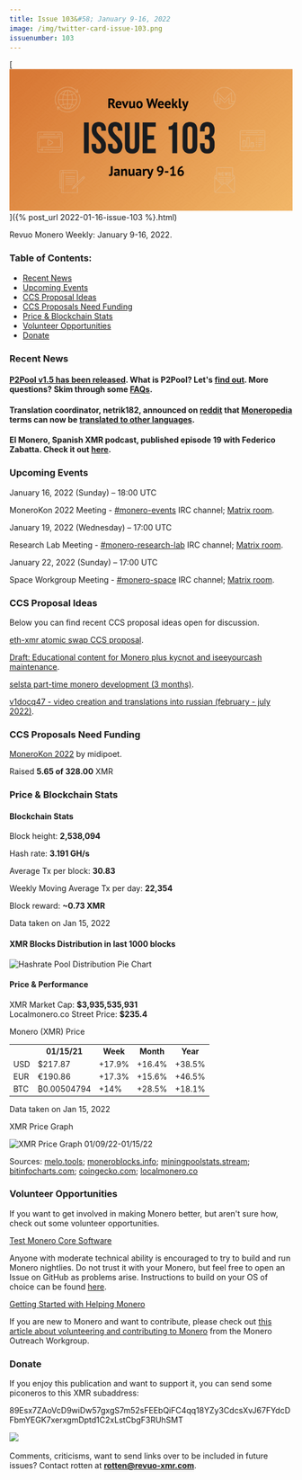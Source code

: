 ```yaml
---
title: Issue 103&#58; January 9-16, 2022
image: /img/twitter-card-issue-103.png
issuenumber: 103
---
```

[<img src="/img/img-issue103.png" alt="Revuo Monero Weekly #103 Slide" class="img-lead">]({% post_url 2022-01-16-issue-103 %}.html)

<p class="text-lead">Revuo Monero Weekly: January 9-16, 2022.</p>
<!--more-->

<h3>Table of Contents:</h3>
<ul class="contents">
    <li><a href="#news">Recent News</a></li>
    <li><a href="#events">Upcoming Events</a></li>
    <li><a href="#ideas">CCS Proposal Ideas</a></li>
    <li><a href="#proposals">CCS Proposals Need Funding</a></li>
    <li><a href="#stats">Price & Blockchain Stats</a></li>
    <li><a href="#volunteer">Volunteer Opportunities</a></li>
    <li><a href="#donate">Donate</a></li>
</ul>

<h3 id="news">Recent News</h3>

<div class="newsbyte">
    <h4><a href="https://github.com/SChernykh/p2pool/releases/tag/v1.5" target="_blank">P2Pool v1.5 has been released</a>. What is P2Pool? Let's <a href="https://github.com/SChernykh/p2pool/blob/master/README.md" target="_blank">find out</a>. More questions? Skim through some <a href="https://p2pool.io/#faq" target="_blank">FAQs</a>.</h4>
</div>

<div class="newsbyte">
    <h4>Translation coordinator, netrik182, announced on <a href="https://teddit.net/r/Monero/comments/s1a0ok/" target="_blank">reddit</a> that <a href="https://www.getmonero.org/resources/moneropedia/" target="_blank">Moneropedia</a> terms can now be <a href="https://translate.getmonero.org/projects/getmonero-moneropedia/" target="_blank">translated to other languages</a>.</h4>
</div>

<div class="newsbyte">
    <h4>El Monero, Spanish XMR podcast, published episode 19 with Federico Zabatta. Check it out <a href="https://yewtu.be/watch?v=dKV6ahaMWW8" target="_blank">here</a>.</h4>
</div>

<h3 id="events">Upcoming Events</h3>

<div class="event">
    <p class="date" markdown="1">January 16, 2022 (Sunday) – 18:00 UTC</p>
    <p markdown="1">MoneroKon 2022 Meeting - <a href="irc://irc.libera.chat/#monero-events" target="_blank">#monero-events</a> IRC channel; <a href="https://matrix.to/#/#monero-events:monero.social" target="_blank">Matrix room</a>.</p>
</div>

<div class="event">
    <p class="date" markdown="1">January 19, 2022 (Wednesday) – 17:00 UTC</p>
    <p markdown="1">Research Lab Meeting - <a href="irc://irc.libera.chat/#monero-research-lab" target="_blank">#monero-research-lab</a> IRC channel; <a href="https://matrix.to/#/#monero-research-lab:monero.social" target="_blank">Matrix room</a>.</p>
</div>

<div class="event">
    <p class="date" markdown="1">January 22, 2022 (Sunday) – 17:00 UTC</p>
    <p markdown="1">Space Workgroup Meeting - <a href="irc://irc.libera.chat/#monero-space" target="_blank">#monero-space</a> IRC channel; <a href="https://matrix.to/#/#monero-space:monero.social" target="_blank">Matrix room</a>.</p>
</div>

<h3 id="ideas">CCS Proposal Ideas</h3>

<p>Below you can find recent CCS proposal ideas open for discussion.</p>

<div class="proposal">
<p><a href="https://repo.getmonero.org/monero-project/ccs-proposals/-/merge_requests/277" target="_blank">eth-xmr atomic swap CCS proposal</a>.</p>
</div>

<div class="proposal">
<p><a href="https://repo.getmonero.org/monero-project/ccs-proposals/-/merge_requests/273" target="_blank">Draft: Educational content for Monero plus kycnot and iseeyourcash maintenance</a>.</p>
</div>

<div class="proposal">
<p><a href="https://repo.getmonero.org/monero-project/ccs-proposals/-/merge_requests/279" target="_blank">selsta part-time monero development (3 months)</a>.</p>
</div>

<div class="proposal">
<p><a href="https://repo.getmonero.org/monero-project/ccs-proposals/-/merge_requests/280" target="_blank">v1docq47 - video creation and translations into russian (february - july 2022)</a>.</p>
</div>

<h3 id="proposals">CCS Proposals Need Funding</h3>

<div class="proposal">
    <p><a href="https://ccs.getmonero.org/proposals/MoneroKon-2022-CCS.html" target="_blank">MoneroKon 2022</a> by midipoet.</p>
    <p>Raised <b>5.65 of 328.00</b> XMR</p>
</div>

<h3 id="stats">Price & Blockchain Stats</h3>

<h4 class="stat">Blockchain Stats</h4>

<div class="bcstats">
    <p>Block height: <b>2,538,094</b></p>
    <p>Hash rate: <b>3.191 GH/s</b></p>
    <p>Average Tx per block: <b>30.83</b></p>
    <p>Weekly Moving Average Tx per day: <b>22,354</b></p>
    <p>Block reward: <b>~0.73 XMR</b></p>
</div>
<p class="note">Data taken on Jan 15, 2022</p>

<h4 class="stat">XMR Blocks Distribution in last 1000 blocks</h4>
<p><img src="/static/revuo/img/content/hashrate-pool-distribution-0116.png" alt="Hashrate Pool Distribution Pie Chart"/></p>

<h4 class="stat" id="price-stat">Price & Performance</h4>

<div class="price-intro">XMR Market Cap: <b>$3,935,535,931</b><br/>Localmonero.co Street Price: <b>$235.4</b></div>

<p class="table-title">Monero (XMR) Price</p>
<table class="price-table">
  <tr class="row1">
    <th></th>
    <th>01/15/21</th>
    <th>Week</th>
    <th>Month</th>
    <th>Year</th>
  </tr>
  <tr>
    <td data-th="XMR to">USD</td>
    <td data-th="01/15/22">$217.87</td>
    <td data-th="Week" class="green">+17.9%</td>
    <td data-th="Month" class="green">+16.4%</td>
    <td data-th="Year" class="green">+38.5%</td>
  </tr>
  <tr class="row3">
    <td data-th="XMR to">EUR</td>
    <td data-th="01/15/22">€190.86</td>
    <td data-th="Week" class="green">+17.3%</td>
    <td data-th="Month" class="green">+15.6%</td>
    <td data-th="Year" class="green">+46.5%</td>
  </tr>
  <tr>
    <td data-th="XMR to">BTC</td>
    <td data-th="01/15/22">₿0.00504794</td>
    <td data-th="Week" class="green">+14%</td>
    <td data-th="Month" class="green">+28.5%</td>
    <td data-th="Year" class="green">+18.1%</td>
  </tr>
</table>
<p class="note">Data taken on Jan 15, 2022</p>

<p class="table-title">XMR Price Graph</p>

![XMR Price Graph 01/09/22-01/15/22](/static/revuo/img/content/weekly-chart-0116.png "XMR Price Graph 01/09/22-01/15/22") 

Sources: <a href="https://melo.tools/explorer/mainnet/" target="_blank">melo.tools</a>; <a href="https://moneroblocks.info/stats/transaction-stats" target="_blank">moneroblocks.info</a>; <a href="https://miningpoolstats.stream/monero" target="_blank">miningpoolstats.stream</a>; <a href="https://bitinfocharts.com/monero/" target="_blank">bitinfocharts.com</a>; <a href="https://www.coingecko.com/en/coins/monero" target="_blank">coingecko.com</a>; <a href="https://localmonero.co/statistics" target="_blank">localmonero.co</a>

<h3 id="volunteer">Volunteer Opportunities</h3>

<p>If you want to get involved in making Monero better, but aren't sure how, check out some volunteer opportunities.</p>

<div class="newsbyte">
    <p class="date"><a href="https://github.com/monero-project/monero" target="_blank">Test Monero Core Software</a></p>
    <p>Anyone with moderate technical ability is encouraged to try to build and run Monero nightlies. Do not trust it with your Monero, but feel free to open an Issue on GitHub as problems arise. Instructions to build on your OS of choice can be found <a href="https://github.com/monero-project/monero#compiling-monero-from-source" target="_blank">here</a>. </p>
</div>

<div class="newsbyte">
    <p class="date"><a href="https://github.com/monero-project/monero" target="_blank">Getting Started with Helping Monero</a></p>
    <p>If you are new to Monero and want to contribute, please check out <a href="https://www.monerooutreach.org/stories/getting-started-helping-monero.php" target="_blank">this article about volunteering and contributing to Monero</a> from the Monero Outreach Workgroup. </p>
</div>

<h3 id="donate">Donate</h3>

<p markdown="1">If you enjoy this publication and want to support it, you can send some piconeros to this XMR subaddress:</p>

<p class="address" markdown="1">89Esx7ZAoVcD9wiDw57gxgS7m52sFEEbQiFC4qq18YZy3CdcsXvJ67FYdcDFbmYEGK7xerxgmDptd1C2xLstCbgF3RUhSMT</p>

<p><a href="monero:89Esx7ZAoVcD9wiDw57gxgS7m52sFEEbQiFC4qq18YZy3CdcsXvJ67FYdcDFbmYEGK7xerxgmDptd1C2xLstCbgF3RUhSMT" class="qr"><img src="/static/revuo/img/content/donate-monero.jpg"/></a></p>

Comments, criticisms, want to send links over to be included in future issues? Contact rotten at **rotten@revuo-xmr.com**.
